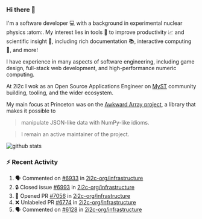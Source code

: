 ### Hi there 👋 

I'm a software developer 💻 with a background in experimental nuclear physics :atom:. My interest lies in tools :wrench: to improve productivity :chart_with_upwards_trend: and scientific insight :telescope:, including rich documentation 📚, interactive computing 🧮, and more! 

I have experience in many aspects of software engineering, including game design, full-stack web development, and high-performance numeric computing. 

At 2i2c I wok as an Open Source Applications Engineer on [MyST](https://github.com/jupyter-book/mystmd) community building, tooling, and the wider ecosystem. 

My main focus at Princeton was on the [Awkward Array project](awkward-array.org/), a library that makes it possible to 
> manipulate JSON-like data with NumPy-like idioms.

> I remain an active maintainer of the project. 

![github stats](https://github-readme-stats.vercel.app/api?username=agoose77&show_icons=true&hide_rank=true&hide_title=true&bg_color=30,e76445,904e95&text_color=efe3ec&icon_color=efe3ec)
<!--
**agoose77/agoose77** is a ✨ _special_ ✨ repository because its `README.md` (this file) appears on your GitHub profile.

Here are some ideas to get you started:

- 🔭 I’m currently working on ...
- 🌱 I’m currently learning ...
- 👯 I’m looking to collaborate on ...
- 🤔 I’m looking for help with ...
- 💬 Ask me about ...
- 📫 How to reach me: ...
- 😄 Pronouns: ...
- ⚡ Fun fact: ...
-->

### :zap: Recent Activity

<!--START_SECTION:activity-->
1. 🗣 Commented on [#6933](https://github.com/2i2c-org/infrastructure/issues/6933#issuecomment-3469077689) in [2i2c-org/infrastructure](https://github.com/2i2c-org/infrastructure)
2. 🔒 Closed issue [#6993](https://github.com/2i2c-org/infrastructure/issues/6993) in [2i2c-org/infrastructure](https://github.com/2i2c-org/infrastructure)
3. 💪 Opened PR [#7056](undefined) in [2i2c-org/infrastructure](https://github.com/2i2c-org/infrastructure)
4. ❌ Unlabeled PR [#6774](undefined) in [2i2c-org/infrastructure](https://github.com/2i2c-org/infrastructure)
5. 🗣 Commented on [#6128](https://github.com/2i2c-org/infrastructure/pull/6128#issuecomment-3468762120) in [2i2c-org/infrastructure](https://github.com/2i2c-org/infrastructure)
<!--END_SECTION:activity-->
